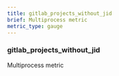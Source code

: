 ```yaml
---
title: gitlab_projects_without_jid
brief: Multiprocess metric
metric_type: gauge
---
```

### gitlab_projects_without_jid

Multiprocess metric